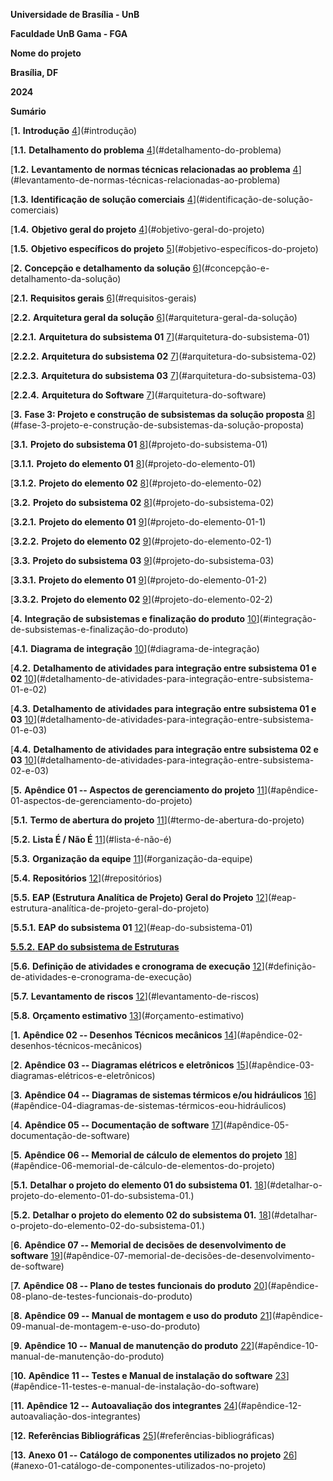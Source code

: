 **Universidade de Brasília - UnB**

**Faculdade UnB Gama - FGA**

**Nome do projeto**

**Brasília, DF**

**2024**


**Sumário**

[**1.** **Introdução** [4](#introdução)](#introdução)

[**1.1.** **Detalhamento do problema**
[4](#detalhamento-do-problema)](#detalhamento-do-problema)

[**1.2.** **Levantamento de normas técnicas relacionadas ao problema**
[4](#levantamento-de-normas-técnicas-relacionadas-ao-problema)](#levantamento-de-normas-técnicas-relacionadas-ao-problema)

[**1.3.** **Identificação de solução comerciais**
[4](#identificação-de-solução-comerciais)](#identificação-de-solução-comerciais)

[**1.4.** **Objetivo geral do projeto**
[4](#objetivo-geral-do-projeto)](#objetivo-geral-do-projeto)

[**1.5.** **Objetivo específicos do projeto**
[5](#objetivo-específicos-do-projeto)](#objetivo-específicos-do-projeto)

[**2.** **Concepção e detalhamento da solução**
[6](#concepção-e-detalhamento-da-solução)](#concepção-e-detalhamento-da-solução)

[**2.1.** **Requisitos gerais**
[6](#requisitos-gerais)](#requisitos-gerais)

[**2.2.** **Arquitetura geral da solução**
[6](#arquitetura-geral-da-solução)](#arquitetura-geral-da-solução)

[**2.2.1.** **Arquitetura do subsistema 01**
[7](#arquitetura-do-subsistema-01)](#arquitetura-do-subsistema-01)

[**2.2.2.** **Arquitetura do subsistema 02**
[7](#arquitetura-do-subsistema-02)](#arquitetura-do-subsistema-02)

[**2.2.3.** **Arquitetura do subsistema 03**
[7](#arquitetura-do-subsistema-03)](#arquitetura-do-subsistema-03)

[**2.2.4.** **Arquitetura do Software**
[7](#arquitetura-do-software)](#arquitetura-do-software)

[**3.** **Fase 3: Projeto e construção de subsistemas da solução
proposta**
[8](#fase-3-projeto-e-construção-de-subsistemas-da-solução-proposta)](#fase-3-projeto-e-construção-de-subsistemas-da-solução-proposta)

[**3.1.** **Projeto do subsistema 01**
[8](#projeto-do-subsistema-01)](#projeto-do-subsistema-01)

[**3.1.1.** **Projeto do elemento 01**
[8](#projeto-do-elemento-01)](#projeto-do-elemento-01)

[**3.1.2.** **Projeto do elemento 02**
[8](#projeto-do-elemento-02)](#projeto-do-elemento-02)

[**3.2.** **Projeto do subsistema 02**
[8](#projeto-do-subsistema-02)](#projeto-do-subsistema-02)

[**3.2.1.** **Projeto do elemento 01**
[9](#projeto-do-elemento-01-1)](#projeto-do-elemento-01-1)

[**3.2.2.** **Projeto do elemento 02**
[9](#projeto-do-elemento-02-1)](#projeto-do-elemento-02-1)

[**3.3.** **Projeto do subsistema 03**
[9](#projeto-do-subsistema-03)](#projeto-do-subsistema-03)

[**3.3.1.** **Projeto do elemento 01**
[9](#projeto-do-elemento-01-2)](#projeto-do-elemento-01-2)

[**3.3.2.** **Projeto do elemento 02**
[9](#projeto-do-elemento-02-2)](#projeto-do-elemento-02-2)

[**4.** **Integração de subsistemas e finalização do produto**
[10](#integração-de-subsistemas-e-finalização-do-produto)](#integração-de-subsistemas-e-finalização-do-produto)

[**4.1.** **Diagrama de integração**
[10](#diagrama-de-integração)](#diagrama-de-integração)

[**4.2.** **Detalhamento de atividades para integração entre subsistema
01 e 02**
[10](#detalhamento-de-atividades-para-integração-entre-subsistema-01-e-02)](#detalhamento-de-atividades-para-integração-entre-subsistema-01-e-02)

[**4.3.** **Detalhamento de atividades para integração entre subsistema
01 e 03**
[10](#detalhamento-de-atividades-para-integração-entre-subsistema-01-e-03)](#detalhamento-de-atividades-para-integração-entre-subsistema-01-e-03)

[**4.4.** **Detalhamento de atividades para integração entre subsistema
02 e 03**
[10](#detalhamento-de-atividades-para-integração-entre-subsistema-02-e-03)](#detalhamento-de-atividades-para-integração-entre-subsistema-02-e-03)

[**5.** **Apêndice 01 -- Aspectos de gerenciamento do projeto**
[11](#apêndice-01-aspectos-de-gerenciamento-do-projeto)](#apêndice-01-aspectos-de-gerenciamento-do-projeto)

[**5.1.** **Termo de abertura do projeto**
[11](#termo-de-abertura-do-projeto)](#termo-de-abertura-do-projeto)

[**5.2.** **Lista É / Não É** [11](#lista-é-não-é)](#lista-é-não-é)

[**5.3.** **Organização da equipe**
[11](#organização-da-equipe)](#organização-da-equipe)

[**5.4.** **Repositórios** [12](#repositórios)](#repositórios)

[**5.5.** **EAP (Estrutura Analítica de Projeto) Geral do Projeto**
[12](#eap-estrutura-analítica-de-projeto-geral-do-projeto)](#eap-estrutura-analítica-de-projeto-geral-do-projeto)

[**5.5.1.** **EAP do subsistema 01**
[12](#eap-do-subsistema-01)](#eap-do-subsistema-01)

[**5.5.2.** **EAP do subsistema de Estruturas**](https://gitlab.com/fga-pi2/semestre-2024-1/grupo-08/communication-box/-/blob/EAP_do_subsistema_de_Estruturas/docs/estruturas/EAP_estruturas.md)

[**5.6.** **Definição de atividades e cronograma de execução**
[12](#definição-de-atividades-e-cronograma-de-execução)](#definição-de-atividades-e-cronograma-de-execução)

[**5.7.** **Levantamento de riscos**
[12](#levantamento-de-riscos)](#levantamento-de-riscos)

[**5.8.** **Orçamento estimativo**
[13](#orçamento-estimativo)](#orçamento-estimativo)

[**1.** **Apêndice 02 -- Desenhos Técnicos mecânicos**
[14](#apêndice-02-desenhos-técnicos-mecânicos)](#apêndice-02-desenhos-técnicos-mecânicos)

[**2.** **Apêndice 03 -- Diagramas elétricos e eletrônicos**
[15](#apêndice-03-diagramas-elétricos-e-eletrônicos)](#apêndice-03-diagramas-elétricos-e-eletrônicos)

[**3.** **Apêndice 04 -- Diagramas de sistemas térmicos e/ou
hidráulicos**
[16](#apêndice-04-diagramas-de-sistemas-térmicos-eou-hidráulicos)](#apêndice-04-diagramas-de-sistemas-térmicos-eou-hidráulicos)

[**4.** **Apêndice 05 -- Documentação de software**
[17](#apêndice-05-documentação-de-software)](#apêndice-05-documentação-de-software)

[**5.** **Apêndice 06 -- Memorial de cálculo de elementos do projeto**
[18](#apêndice-06-memorial-de-cálculo-de-elementos-do-projeto)](#apêndice-06-memorial-de-cálculo-de-elementos-do-projeto)

[**5.1.** **Detalhar o projeto do elemento 01 do subsistema 01.**
[18](#detalhar-o-projeto-do-elemento-01-do-subsistema-01.)](#detalhar-o-projeto-do-elemento-01-do-subsistema-01.)

[**5.2.** **Detalhar o projeto do elemento 02 do subsistema 01.**
[18](#detalhar-o-projeto-do-elemento-02-do-subsistema-01.)](#detalhar-o-projeto-do-elemento-02-do-subsistema-01.)

[**6.** **Apêndice 07 -- Memorial de decisões de desenvolvimento de
software**
[19](#apêndice-07-memorial-de-decisões-de-desenvolvimento-de-software)](#apêndice-07-memorial-de-decisões-de-desenvolvimento-de-software)

[**7.** **Apêndice 08 -- Plano de testes funcionais do produto**
[20](#apêndice-08-plano-de-testes-funcionais-do-produto)](#apêndice-08-plano-de-testes-funcionais-do-produto)

[**8.** **Apêndice 09 -- Manual de montagem e uso do produto**
[21](#apêndice-09-manual-de-montagem-e-uso-do-produto)](#apêndice-09-manual-de-montagem-e-uso-do-produto)

[**9.** **Apêndice 10 -- Manual de manutenção do produto**
[22](#apêndice-10-manual-de-manutenção-do-produto)](#apêndice-10-manual-de-manutenção-do-produto)

[**10.** **Apêndice 11 -- Testes e Manual de instalação do software**
[23](#apêndice-11-testes-e-manual-de-instalação-do-software)](#apêndice-11-testes-e-manual-de-instalação-do-software)

[**11.** **Apêndice 12 -- Autoavaliação dos integrantes**
[24](#apêndice-12-autoavaliação-dos-integrantes)](#apêndice-12-autoavaliação-dos-integrantes)

[**12.** **Referências Bibliográficas**
[25](#referências-bibliográficas)](#referências-bibliográficas)

[**13.** **Anexo 01 -- Catálogo de componentes utilizados no projeto**
[26](#anexo-01-catálogo-de-componentes-utilizados-no-projeto)](#anexo-01-catálogo-de-componentes-utilizados-no-projeto)



